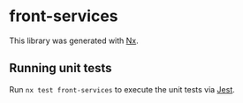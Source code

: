 # front-services

This library was generated with [Nx](https://nx.dev).

## Running unit tests

Run `nx test front-services` to execute the unit tests via [Jest](https://jestjs.io).
